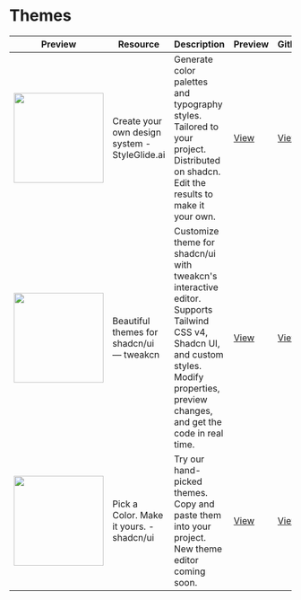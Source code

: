 # Themes

| Preview | Resource | Description | Preview | Github | 
|---------|----------|-------------|----------|--------|
| <img src="https://www.styleglide.ai/images/og-image.png" width="160"> | Create your own design system - StyleGlide.ai | Generate color palettes and typography styles. Tailored to your project. Distributed on shadcn. Edit the results to make it your own. |  [View](https://www.styleglide.ai/themes) | [View](https://github.com/shane-downes/styleglide) |
| <img src="https://tweakcn.com/og-image.v050725.png" width="160"> | Beautiful themes for shadcn/ui — tweakcn | Customize theme for shadcn/ui with tweakcn's interactive editor. Supports Tailwind CSS v4, Shadcn UI, and custom styles. Modify properties, preview changes, and get the code in real time. |  [View](https://tweakcn.com/editor/theme) | [View](https://github.com/jnsahaj/tweakcn) |
| <img src="https://ui.shadcn.com/og?title=Pick%20a%20Color.%20Make%20it%20yours.&description=Try%20our%20hand-picked%20themes.%20Copy%20and%20paste%20them%20into%20your%20project.%20New%20theme%20editor%20coming%20soon." width="160"> | Pick a Color. Make it yours. - shadcn/ui | Try our hand-picked themes. Copy and paste them into your project. New theme editor coming soon. |  [View](https://ui.shadcn.com/themes) | [View](https://github.com/shadcn-ui/ui) |

